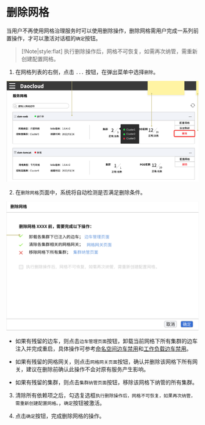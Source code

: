# 删除网格

当用户不再使用网格治理服务时可以使用删除操作，删除网格需用户完成一系列前置操作，才可以激活对话框的`确定`按钮。

> [!Note|style:flat] 执行删除操作后，网格不可恢复，如需再次纳管，需重新创建配置网格。

1. 在网格列表的右侧，点击 `...` 按钮，在弹出菜单中选择`删除`。

  ![删除网格](../../images/deletemesh01.png)

2. 在`删除网格`页面中，系统将自动检测是否满足删除条件。

  ![删除网格](../../images/deletemesh.png)

  - 如果有残留的边车，则点击`边车管理页面`按钮，卸载当前网格下所有集群的边车注入并完成重启，具体操作可参考[命名空间边车禁用]()和[工作负载边车禁用]()。

  - 如果有残留的网格网关，则点击`网格网关页面`按钮，确认并删除该网格下所有网关，建议在删除前确认此操作不会对原有服务产生影响。

  - 如果有残留的集群，则点击`集群纳管页面`按钮，移除该网格下纳管的所有集群。

3. 清除所有依赖项之后，勾选复选框`执行删除操作后，网格不可恢复，如果再次纳管，需重新创建配置网格。`，`确定`按钮被激活。

4. 点击`确定`按钮，完成删除网格的操作。
